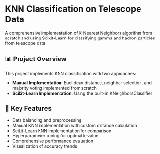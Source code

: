# KNN Classification on Telescope Data

A comprehensive implementation of K-Nearest Neighbors algorithm from scratch and using Scikit-Learn for classifying gamma and hadron particles from telescope data.

## 📊 Project Overview

This project implements KNN classification with two approaches:
- **Manual Implementation**: Euclidean distance, neighbor selection, and majority voting implemented from scratch
- **Scikit-Learn Implementation**: Using the built-in KNeighborsClassifier

## 🎯 Key Features

- Data balancing and preprocessing
- Manual KNN implementation with custom distance calculation
- Scikit-Learn KNN implementation for comparison
- Hyperparameter tuning for optimal k-value
- Comprehensive performance evaluation
- Visualization of accuracy trends

